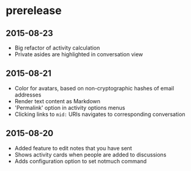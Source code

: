 # prerelease

## 2015-08-23

- Big refactor of activity calculation
- Private asides are highlighted in conversation view

## 2015-08-21

- Color for avatars, based on non-cryptographic hashes of email addresses
- Render text content as Markdown
- 'Permalink' option in activity options menus
- Clicking links to `mid:` URIs navigates to corresponding conversation

## 2015-08-20

- Added feature to edit notes that you have sent
- Shows activity cards when people are added to discussions
- Adds configuration option to set notmuch command
